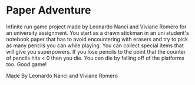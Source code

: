 # Paper Adventure
Infinite run game project made by Leonardo Nanci and Viviane Romero for an university assignment.
You start as a drawn stickman in an uni student's notebook paper that has to avoid encountering with erasers and try to pick as many
pencils you can while playing. You can collect special items that will give you superpowers.
If you lose pencils to the point that the counter of pencils hits < 0 then you die. You can die by falling off of the platforms too.
Good game!

Made By Leonardo Nanci and Viviane Romero
